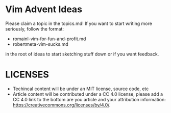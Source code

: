 # Vim Advent Ideas

Please claim a topic in the topics.md!  If you want to start writing
more seriously, follow the format:

 - romainl-vim-for-fun-and-profit.md
 - robertmeta-vim-sucks.md

in the root of ideas to start sketching stuff down or if you want 
feedback.

# LICENSES

 - Techincal content will be under an MIT license, source code, etc
 - Article content will be contributed under a CC 4.0 license, please
 add a CC 4.0 link to the bottom are you article and your attribution
 information: https://creativecommons.org/licenses/by/4.0/.
